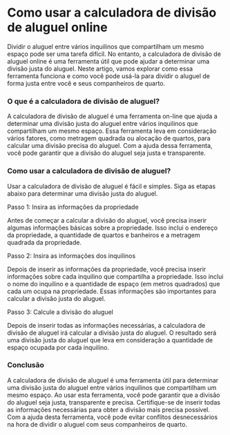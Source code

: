 Como usar a calculadora de divisão de aluguel online
====================================================

Dividir o aluguel entre vários inquilinos que compartilham um mesmo espaço pode ser uma tarefa difícil. No entanto, a calculadora de divisão de aluguel online é uma ferramenta útil que pode ajudar a determinar uma divisão justa do aluguel. Neste artigo, vamos explorar como essa ferramenta funciona e como você pode usá-la para dividir o aluguel de forma justa entre você e seus companheiros de quarto.

### O que é a calculadora de divisão de aluguel?

A calculadora de divisão de aluguel é uma ferramenta on-line que ajuda a determinar uma divisão justa do aluguel entre vários inquilinos que compartilham um mesmo espaço. Essa ferramenta leva em consideração vários fatores, como metragem quadrada ou alocação de quartos, para calcular uma divisão precisa do aluguel. Com a ajuda dessa ferramenta, você pode garantir que a divisão do aluguel seja justa e transparente.

### Como usar a calculadora de divisão de aluguel?

Usar a calculadora de divisão de aluguel é fácil e simples. Siga as etapas abaixo para determinar uma divisão justa do aluguel.

Passo 1: Insira as informações da propriedade

Antes de começar a calcular a divisão do aluguel, você precisa inserir algumas informações básicas sobre a propriedade. Isso inclui o endereço da propriedade, a quantidade de quartos e banheiros e a metragem quadrada da propriedade.

Passo 2: Insira as informações dos inquilinos

Depois de inserir as informações da propriedade, você precisa inserir informações sobre cada inquilino que compartilha a propriedade. Isso inclui o nome do inquilino e a quantidade de espaço (em metros quadrados) que cada um ocupa na propriedade. Essas informações são importantes para calcular a divisão justa do aluguel.

Passo 3: Calcule a divisão do aluguel

Depois de inserir todas as informações necessárias, a calculadora de divisão de aluguel irá calcular a divisão justa do aluguel. O resultado será uma divisão justa do aluguel que leva em consideração a quantidade de espaço ocupada por cada inquilino.

### Conclusão

A calculadora de divisão de aluguel é uma ferramenta útil para determinar uma divisão justa do aluguel entre vários inquilinos que compartilham um mesmo espaço. Ao usar esta ferramenta, você pode garantir que a divisão do aluguel seja justa, transparente e precisa. Certifique-se de inserir todas as informações necessárias para obter a divisão mais precisa possível. Com a ajuda desta ferramenta, você pode evitar conflitos desnecessários na hora de dividir o aluguel com seus companheiros de quarto.